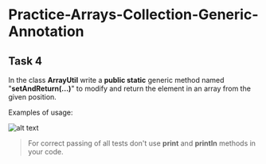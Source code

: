 # Practice-Arrays-Collection-Generic-Annotation
## Task 4

In the class **ArrayUtil** write a **public static** generic method named "**setAndReturn(...)**" to modify and return the element in an array from the given position.

Examples of usage:

![alt text](img/sprint4task4.png)

> For correct passing of all tests don't use **print** and **println** methods in your code.
